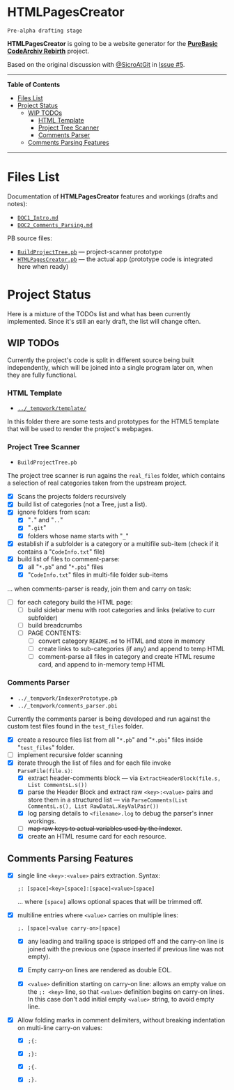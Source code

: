 # HTMLPagesCreator

    Pre-alpha drafting stage

__HTMLPagesCreator__ is going to be a website generator for the __[PureBasic CodeArchiv Rebirth]__ project.

Based on the original discussion with [@SicroAtGit] in [Issue #5].

-----

**Table of Contents**

<!-- MarkdownTOC autolink="true" bracket="round" autoanchor="false" lowercase="true" lowercase_only_ascii="true" uri_encoding="true" depth="3" -->

- [Files List](#files-list)
- [Project Status](#project-status)
    - [WIP TODOs](#wip-todos)
        - [HTML Template](#html-template)
        - [Project Tree Scanner](#project-tree-scanner)
        - [Comments Parser](#comments-parser)
    - [Comments Parsing Features](#comments-parsing-features)

<!-- /MarkdownTOC -->

-----

# Files List

Documentation of __HTMLPagesCreator__ features and workings (drafts and notes):

- [`DOC1_Intro.md`](./DOC1_Intro.md)
- [`DOC2_Comments_Parsing.md`](./DOC2_Comments_Parsing.md)

PB source files:

- [`BuildProjectTree.pb`](./BuildProjectTree.pb) — project-scanner prototype
- [`HTMLPagesCreator.pb`](./HTMLPagesCreator.pb) — the actual app (prototype code is integrated here when ready)


# Project Status

Here is a mixture of the TODOs list and what has been currently implemented. Since it's still an early draft, the list will change often.

## WIP TODOs

Currently the project's code is split in different source being built independently, which will be joined into a single program later on, when they are fully functional.

### HTML Template

- [`../_tempwork/template/`](../_tempwork/template/)

In this folder there are some tests and prototypes for the HTML5 template that will be used to render the project's webpages.

### Project Tree Scanner

- `BuildProjectTree.pb`

The project tree scanner is run agains the `real_files` folder, which contains a selection of real categories taken from the upstream project.


- [x] Scans the projects folders recursively
- [x] build list of categories (not a Tree, just a list).
- [x] ignore folders from scan:
    + [x] "`.`" and "`..`"
    + [x] "`.git`"
    + [x] folders whose name starts with "`_`"
- [x] establish if a subfolder is a category or a multifile sub-item (check if it contains a "`CodeInfo.txt`" file)
- [x] build list of files to comment-parse:
    + [x] all "`*.pb`" and "`*.pbi`" files
    + [x] "`CodeInfo.txt`" files in multi-file folder sub-items

... when comments-parser is ready, join them and carry on task:

- [ ] for each category build the HTML page:
    + [ ] build sidebar menu with root categories and links (relative to curr subfolder)
    + [ ] build breadcrumbs
    + [ ] PAGE CONTENTS:
        * [ ] convert category `README.md` to HTML and store in memory
        * [ ] create links to sub-categories (if any) and append to temp HTML
        * [ ] comment-parse all files in category and create HTML resume card, and append to in-memory temp HTML

### Comments Parser

- `../_tempwork/IndexerPrototype.pb`
- `../_tempwork/comments_parser.pbi`

Currently the comments parser is being developed and run against the custom test files found in the `test_files` folder.


- [x] create a resource files list from all "`*.pb`" and "`*.pbi`" files inside "`test_files`" folder.
- [ ] implement recursive folder scanning
- [x] iterate through the list of files and for each file invoke `ParseFile(file.s)`:
    + [x] extract header-comments block — via `ExtractHeaderBlock(file.s, List CommentsL.s())`
    + [x] parse the Header Block and extract raw `<key>:<value>` pairs and store them in a structured list — via `ParseComments(List CommentsL.s(), List RawDataL.KeyValPair())`
    + [x] log parsing details to `<filename>.log` to debug the parser's inner workings.
    + [ ] ~~map raw keys to actual variables used by the Indexer~~.
    + [x] create an HTML resume card for each resource.

## Comments Parsing Features

- [x] single line `<key>:<value>` pairs extraction. Syntax:

    `;: [space]<key>[space]:[space]<value>[space]`

    ... where `[space]` allows optional spaces that will be trimmed off.

- [x] multiline entries where `<value>` carries on multiple lines:

    `;. [space]<value carry-on>[space]`

    + [x] any leading and trailing space is stripped off and the carry-on line is joined with the previous one (space inserted if previous line was not empty).
    + [x] Empty carry-on lines are rendered as double EOL.
    
    + [x] `<value>` definition starting on carry-on line: allows an empty value on the `;: <key>` line, so that `<value>` definition begins on carry-on lines. In this case don't add initial empty `<value>` string, to avoid empty line.

- [x] Allow folding marks in comment delimiters, without breaking indentation on multi-line carry-on values:
    + [x] `;{:`
    + [x] `;}:`
    + [x] `;{.`
    + [x] `;}.`







[PureBasic CodeArchiv Rebirth]: https://github.com/SicroAtGit/PureBasic-CodeArchive-Rebirth "Visit the 'PureBasic CodeArchiv Rebirth' repository"

[Issue #5]: https://github.com/SicroAtGit/PureBasic-CodeArchive-Rebirth/issues/5

[@SicroAtGit]: https://github.com/SicroAtGit "View @SicroAtGit's GitHub profile"
[@tajmone]: https://github.com/tajmone "View @tajmone's GitHub profile"

